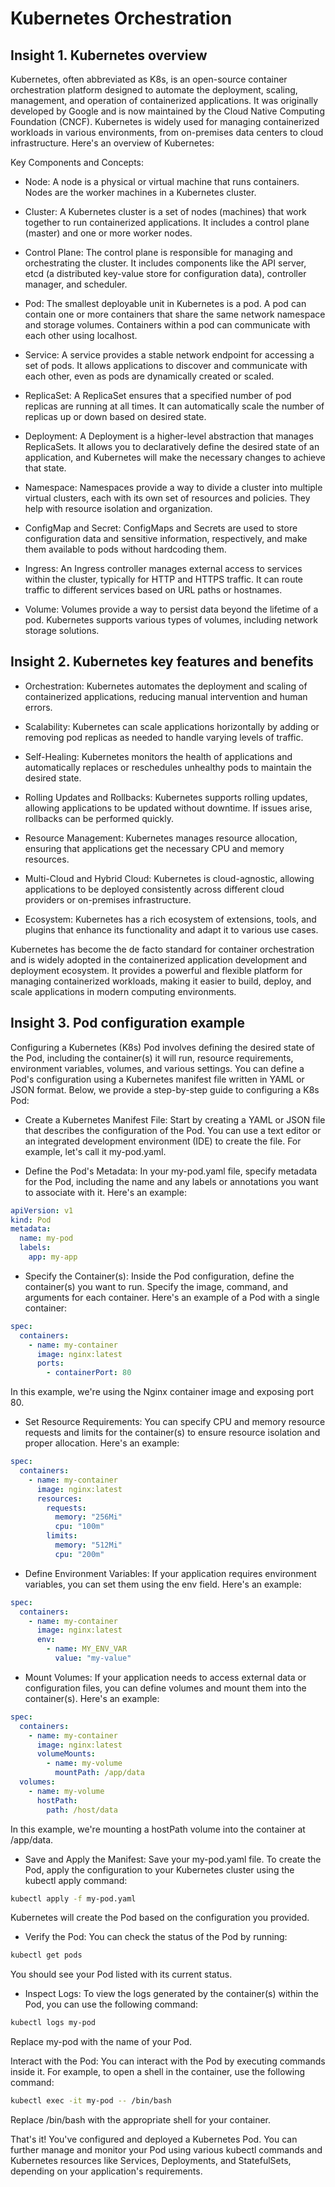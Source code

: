 # Kubernetes Orchestration

## Insight 1. Kubernetes overview

Kubernetes, often abbreviated as K8s, is an open-source container orchestration platform designed to automate the deployment, scaling, management, and operation of containerized applications. It was originally developed by Google and is now maintained by the Cloud Native Computing Foundation (CNCF). Kubernetes is widely used for managing containerized workloads in various environments, from on-premises data centers to cloud infrastructure. Here's an overview of Kubernetes:

Key Components and Concepts:

- Node: A node is a physical or virtual machine that runs containers. Nodes are the worker machines in a Kubernetes cluster.

- Cluster: A Kubernetes cluster is a set of nodes (machines) that work together to run containerized applications. It includes a control plane (master) and one or more worker nodes.

- Control Plane: The control plane is responsible for managing and orchestrating the cluster. It includes components like the API server, etcd (a distributed key-value store for configuration data), controller manager, and scheduler.

- Pod: The smallest deployable unit in Kubernetes is a pod. A pod can contain one or more containers that share the same network namespace and storage volumes. Containers within a pod can communicate with each other using localhost.

- Service: A service provides a stable network endpoint for accessing a set of pods. It allows applications to discover and communicate with each other, even as pods are dynamically created or scaled.

- ReplicaSet: A ReplicaSet ensures that a specified number of pod replicas are running at all times. It can automatically scale the number of replicas up or down based on desired state.

- Deployment: A Deployment is a higher-level abstraction that manages ReplicaSets. It allows you to declaratively define the desired state of an application, and Kubernetes will make the necessary changes to achieve that state.

- Namespace: Namespaces provide a way to divide a cluster into multiple virtual clusters, each with its own set of resources and policies. They help with resource isolation and organization.

- ConfigMap and Secret: ConfigMaps and Secrets are used to store configuration data and sensitive information, respectively, and make them available to pods without hardcoding them.

- Ingress: An Ingress controller manages external access to services within the cluster, typically for HTTP and HTTPS traffic. It can route traffic to different services based on URL paths or hostnames.

- Volume: Volumes provide a way to persist data beyond the lifetime of a pod. Kubernetes supports various types of volumes, including network storage solutions.

## Insight 2. Kubernetes key features and benefits

- Orchestration: Kubernetes automates the deployment and scaling of containerized applications, reducing manual intervention and human errors.

- Scalability: Kubernetes can scale applications horizontally by adding or removing pod replicas as needed to handle varying levels of traffic.

- Self-Healing: Kubernetes monitors the health of applications and automatically replaces or reschedules unhealthy pods to maintain the desired state.

- Rolling Updates and Rollbacks: Kubernetes supports rolling updates, allowing applications to be updated without downtime. If issues arise, rollbacks can be performed quickly.

- Resource Management: Kubernetes manages resource allocation, ensuring that applications get the necessary CPU and memory resources.

- Multi-Cloud and Hybrid Cloud: Kubernetes is cloud-agnostic, allowing applications to be deployed consistently across different cloud providers or on-premises infrastructure.

- Ecosystem: Kubernetes has a rich ecosystem of extensions, tools, and plugins that enhance its functionality and adapt it to various use cases.

Kubernetes has become the de facto standard for container orchestration and is widely adopted in the containerized application development and deployment ecosystem. It provides a powerful and flexible platform for managing containerized workloads, making it easier to build, deploy, and scale applications in modern computing environments.

## Insight 3. Pod configuration example

Configuring a Kubernetes (K8s) Pod involves defining the desired state of the Pod, including the container(s) it will run, resource requirements, environment variables, volumes, and various settings. You can define a Pod's configuration using a Kubernetes manifest file written in YAML or JSON format. Below, we provide a step-by-step guide to configuring a K8s Pod:

- Create a Kubernetes Manifest File:
Start by creating a YAML or JSON file that describes the configuration of the Pod. You can use a text editor or an integrated development environment (IDE) to create the file. For example, let's call it my-pod.yaml.

- Define the Pod's Metadata:
In your my-pod.yaml file, specify metadata for the Pod, including the name and any labels or annotations you want to associate with it. Here's an example:

```yaml
apiVersion: v1
kind: Pod
metadata:
  name: my-pod
  labels:
    app: my-app
```

- Specify the Container(s):
Inside the Pod configuration, define the container(s) you want to run. Specify the image, command, and arguments for each container. Here's an example of a Pod with a single container:

```yaml
spec:
  containers:
    - name: my-container
      image: nginx:latest
      ports:
        - containerPort: 80
```

In this example, we're using the Nginx container image and exposing port 80.

- Set Resource Requirements:
You can specify CPU and memory resource requests and limits for the container(s) to ensure resource isolation and proper allocation. Here's an example:

```yaml
spec:
  containers:
    - name: my-container
      image: nginx:latest
      resources:
        requests:
          memory: "256Mi"
          cpu: "100m"
        limits:
          memory: "512Mi"
          cpu: "200m"
```

- Define Environment Variables:
If your application requires environment variables, you can set them using the env field. Here's an example:

```yaml
spec:
  containers:
    - name: my-container
      image: nginx:latest
      env:
        - name: MY_ENV_VAR
          value: "my-value"
```

- Mount Volumes:
If your application needs to access external data or configuration files, you can define volumes and mount them into the container(s). Here's an example:

```yaml
spec:
  containers:
    - name: my-container
      image: nginx:latest
      volumeMounts:
        - name: my-volume
          mountPath: /app/data
  volumes:
    - name: my-volume
      hostPath:
        path: /host/data
```

In this example, we're mounting a hostPath volume into the container at /app/data.

- Save and Apply the Manifest:
Save your my-pod.yaml file. To create the Pod, apply the configuration to your Kubernetes cluster using the kubectl apply command:

```bash
kubectl apply -f my-pod.yaml
```

Kubernetes will create the Pod based on the configuration you provided.

- Verify the Pod:
You can check the status of the Pod by running:

```bash
kubectl get pods
```

You should see your Pod listed with its current status.

- Inspect Logs:
To view the logs generated by the container(s) within the Pod, you can use the following command:

```bash
kubectl logs my-pod
```

Replace my-pod with the name of your Pod.

Interact with the Pod:
You can interact with the Pod by executing commands inside it. For example, to open a shell in the container, use the following command:

```bash
kubectl exec -it my-pod -- /bin/bash
```

Replace /bin/bash with the appropriate shell for your container.

That's it! You've configured and deployed a Kubernetes Pod. You can further manage and monitor your Pod using various kubectl commands and Kubernetes resources like Services, Deployments, and StatefulSets, depending on your application's requirements.

